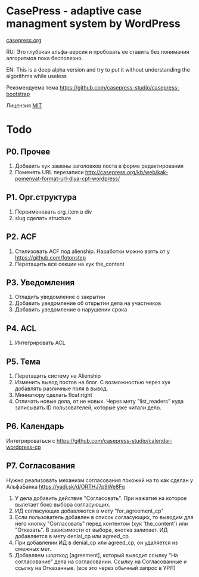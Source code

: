 CasePress - adaptive case managment system by WordPress
=========

[casepress.org](http://casepress.org/)

RU: Это глубокая альфа-версия и пробовать ее ставить без понимания алгоритмов пока бесполезно.

EN: This is a deep alpha version and try to put it without understanding the algorithms while useless

Рекомендуема тема https://github.com/casepress-studio/casepress-bootstrap


Лицензия [MIT](http://ru.wikipedia.org/wiki/%D0%9B%D0%B8%D1%86%D0%B5%D0%BD%D0%B7%D0%B8%D1%8F_MIT)


# Todo

## Р0. Прочее
1. Добавить хук замены заголовков поста в форме редактирования
2. Поменять URL перезаписи http://casepress.org/kb/web/kak-pomenyat-format-url-dlya-cpt-wordpress/


## Р1. Орг.структура
1. Переименовать org_item в div
2. slug сделать structure


## Р2. ACF
1. Стилизовать ACF под alienship. Наработки можно взять от у https://github.com/fotonstep
2. Перетащить все секции на хук the_content

## Р3. Уведомления
1. Отладить уведомление о закрытии
2. Добавить уведомление об открытии дела на участников
3. Добавить уведомление о нарушении срока


## Р4. ACL
1. Интегрировать ACL


## Р5. Тема
1. Перетащить систему на Alienship
2. Изменить вывод постов на блог. С возможностью через хук добавлять различные поля в вывод.
3. Миниатюру сделать float:right
4. Отличать новые дела, от не новых. Через мету "list_readers" куда записывать ID пользователей, которые уже читали дело.
 

## Р6. Календарь
Интегрироваться с https://github.com/casepress-studio/calendar-wordpress-cp



## Р7. Согласования
Нужно реализовать механизм согласования похожий на то как сделан у АльфаБанка https://yadi.sk/d/ORTHJ7p9We8Fq
1. У дела добавить действие "Согласовать". При нажатие на которое вылетает бокс выбора согласующих.
2. ИД согласующих добавляются в мету "for_agreement_cp"
3. Если пользователь добавлен в список согласующих, то выводим для него кнопку "Согласовать" перед контентом (хук 'the_content') или "Отказать". В зависимости от выбора, кнопка залипает. ИД добавляется в мету  denial_cp или agreed_cp.
4. При добавлении ИД в denial_cp или agreed_cp, он удаляется из смежных мет.
5. Добавляем шорткод [agreement], который выводит ссылку "На согласование" дела на согласовании. Ссылку на Согласованные и ссылку на Отказанные. (все это через обычный запрос в УРЛ)
